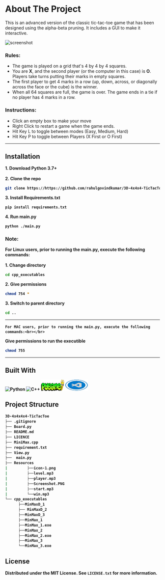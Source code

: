 
# About The Project
This is an advanced version of the classic tic-tac-toe game that has been designed using the alpha-beta pruning. It includes a GUI to make it interactive.

![screenshot](https://github.com/rahulgovindkumar/3D-4x4-TIC-TAK-TOE/blob/main/resources/Screenshot.PNG)

### Rules:
- The game is played on a grid that's 4 by 4 by 4 squares.
- You are **X**, and the second player (or the computer in this case) is **O**. Players take turns putting their marks in empty squares.
- The first player to get 4 marks in a row (up, down, across, or diagonally across the face or the cube) is the winner.
- When all 64 squares are full, the game is over. The game ends in a tie if no player has 4 marks in a row.

### Instructions:
- Click an empty box to make your move
- Right Click to restart a game when the game ends.
- Hit Key L to toggle between modes (Easy, Medium, Hard)
- Hit Key P to toggle between Players (X First or O First)
-----
## Installation

<b>1. Download Python 3.7+<br></br>
<b>2. Clone the repo
```sh
git clone https://https://github.com/rahulgovindkumar/3D-4x4x4-TicTacToe
```
<b>3. Install Requirements.txt
```sh
pip install requirements.txt
```
<b>4. Run main.py
```sh
python ./main.py
```
### Note:

   For Linux users, prior to running the main.py, execute the following commands:<br></br>
   <b>1. Change directory
   ```sh
   cd cpp_executables
   ```
   <b>2. Give permissions
   ```sh
   chmod 754 *
   ```
   <b>3. Switch to parent directory
   ```sh
   cd ..
   ```
 -----
    For MAC users, prior to running the main.py, execute the following commands:<br></br>

 
   <b>Give permissions to run the executible
   ```sh
   chmod 755 
   ```
 
 -----
## Built With
<p align="left">
<img width="75px" src="https://raw.githubusercontent.com/danielcranney/readme-generator/main/public/icons/skills/python-colored.svg" width="36" height="36" alt="Python" />
<img width="75px" src="https://raw.githubusercontent.com/danielcranney/readme-generator/main/public/icons/skills/cplusplus-colored.svg" width="36" height="36" alt="C++" />
<img width = "75px" src="https://raw.githubusercontent.com/pygame/pygame/main/docs/reST/_static/pygame_logo.svg" width="36" height="36" alt="Pygame" />
<img width="75px" src="https://github.com/Pedro-Murilo/icons-for-readme/blob/main/.github/vscode-icon.svg" width="36" height="36" alt="VSCode Icon" />
</p>


## Project Structure
```sh
3D-4x4x4x4-TicTacToe
├── .gitignore
├── Board.py
├── README.md
├── LICENCE
├── MiniMax.cpp
├── requirement.txt
├── View.py
├──  main.py
├── Resources
|         ├──icon-1.png
|         ├──level.mp3
|         ├──player.mp3
|         ├──Screenshot.PNG
|         ├──start.mp3
|         └──win.mp3
└── cpp_executables
      ├──MinMaxD_1
      ├── MinMaxD_2
      ├──MinMaxD_3
      ├──MinMax_1
      ├──MinMax_1.exe
      ├──MinMax_2
      ├──MinMax_2.exe
      ├──MinMax_3
      └──MinMax_3.exe

```


## License

Distributed under the MIT License. See `LICENSE.txt` for more information.
